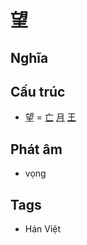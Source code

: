 # 望

## Nghĩa

## Cấu trúc
* 望 = [亡](亡.md) [月](月.md) [王](王.md)

## Phát âm

* vọng

## Tags
* Hán Việt

<script>window.HANZI_FIELD='望';</script>

